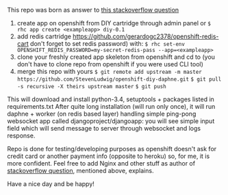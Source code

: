 This repo was born as answer to [this stackoverflow question](http://stackoverflow.com/questions/38415209/solved-daphne-server-cannot-connect-with-websockets-on-https)

1) create app on openshift from DIY cartridge through admin panel or
`$ rhc app create <exampleapp> diy-0.1`
2) add redis cartridge https://github.com/gerardogc2378/openshift-redis-cart
don't forget to set redis password) with:
`$ rhc set-env OPENSHIFT_REDIS_PASSWORD=my-secret-redis-pass --app=<exampleapp>`
3) clone your freshly created app skeleton from openshift and cd to <exampleapp>
 (you don't have to clone repo from openshift if you were used CLI tool)
4) merge this repo with yours
`$ git remote add upstream -m master https://github.com/StevenLudwig/openshift-diy-daphne.git`
`$ git pull -s recursive -X theirs upstream master`
`$ git push`

This will download and install python-3.4, setuptools + packages listed in requirements.txt
After quite long installation (will run only once), it will run daphne + worker (on redis based layer) 
handling simple ping-pong websocket app called djangoproject/djangoapp:
you will see simple input field which will send message to server through websocket and logs response.

Repo is done for testing/developing purposes as openshift doesn't ask 
for credit card or another payment info (opposite to heroku) so, for me, it is more confident.
Feel free to add Nginx and other stuff as author of [stackoverflow question](http://stackoverflow.com/questions/38415209/solved-daphne-server-cannot-connect-with-websockets-on-https), mentioned above, explains.

Have a nice day and be happy!
